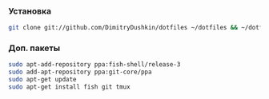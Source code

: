 ### Установка

```bash
git clone git://github.com/DimitryDushkin/dotfiles ~/dotfiles && ~/dotfiles/install.sh
```


### Доп. пакеты
```bash
sudo apt-add-repository ppa:fish-shell/release-3
sudo add-apt-repository ppa:git-core/ppa
sudo apt-get update
sudo apt-get install fish git tmux
```
